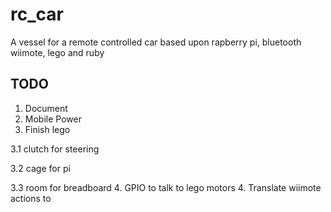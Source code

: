 rc_car
======

A vessel for a remote controlled car based upon rapberry pi, bluetooth wiimote, lego and ruby

TODO
----

1. Document
2. Mobile Power
3. Finish lego

  3.1 clutch for steering

  3.2 cage for pi

  3.3 room for breadboard
4. GPIO to talk to lego motors
4. Translate wiimote actions to 
